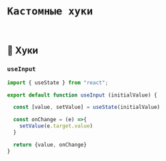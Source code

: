 # `Кастомные хуки`

<br>

## 🚩 Хуки


### `useInput`
```js
import { useState } from "react";

export default function useInput (initialValue) {

  const [value, setValue] = useState(initialValue)

  const onChange = (e) =>{
    setValue(e.target.value)
  }

  return {value, onChange}
}

```
